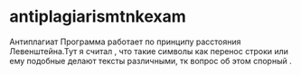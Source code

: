 # antiplagiarismtnkexam
Антиплагиат
Программа работает по принципу расстояния Левенштейна.Тут я считал , что такие символы как перенос строки или ему подобные делают тексты различными, тк вопрос об этом спорный .
